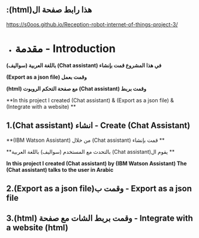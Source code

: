 ## :(html)هذا رابط صفحة ال
https://s0oos.github.io/Reception-robot-internet-of-things-project-3/

* # مقدمة - Introduction
**(سواليف) باللغة العربية (Chat assistant) في هذا المشروع قمت بإنشاء**

**(Export as a json file) وقمت بعمل**

**(html) مع صفحة التحكم الروبوت  (Chat assistant) وقمت بربط**

**In this project I created (Chat assistant) & (Export as a json file) & (Integrate with a website)  **

## 1.(Chat assistant) انشاء - Create (Chat Assistant)

**(IBM Watson Assistant) من خلال (Chat assistant) قمت بإنشاء **

**بالتحدث مع المستخدم (سواليف) باللغة العربية (Chat assistant)يقوم ال **

**In this project I created (Chat assistant) by (IBM Watson Assistant) The (Chat assistant) talks to the user in Arabic**


## 2.(Export as a json file)وقمت ب - Export as a json file


## 3.(html) وقمت بربط الشات مع صفحة  - Integrate with a website (html)
